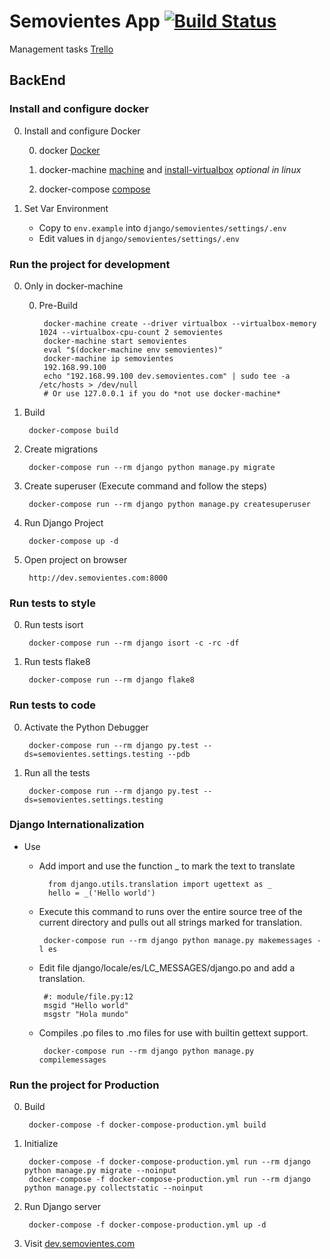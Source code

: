 # Semovientes App [![Build Status](https://travis-ci.org/ebar0n/SI2-Semovientes.svg)](https://travis-ci.org/ebar0n/SI2-Semovientes)

Management tasks [Trello](https://trello.com/b/LuG7sNPO/)

## BackEnd

### Install and configure docker
0. Install and configure Docker

    0. docker [Docker](https://www.docker.com)

    0. docker-machine [machine](https://docs.docker.com/machine/) and [install-virtualbox](https://www.virtualbox.org/wiki/Downloads) *optional in linux* 

    0. docker-compose [compose](https://docs.docker.com/compose/install/)

0. Set Var Environment

    * Copy to `env.example` into `django/semovientes/settings/.env`
    * Edit values in `django/semovientes/settings/.env`

### Run the project for development
0. Only in docker-machine

    0. Pre-Build

            docker-machine create --driver virtualbox --virtualbox-memory 1024 --virtualbox-cpu-count 2 semovientes
            docker-machine start semovientes
            eval "$(docker-machine env semovientes)"
            docker-machine ip semovientes
            192.168.99.100
            echo "192.168.99.100 dev.semovientes.com" | sudo tee -a /etc/hosts > /dev/null
            # Or use 127.0.0.1 if you do *not use docker-machine*

0. Build

        docker-compose build

0. Create migrations

        docker-compose run --rm django python manage.py migrate

0. Create superuser (Execute command and follow the steps)
    
        docker-compose run --rm django python manage.py createsuperuser

0. Run Django Project
        
        docker-compose up -d 
	    
0. Open project on browser
	    
        http://dev.semovientes.com:8000

### Run tests to style

0. Run tests isort

        docker-compose run --rm django isort -c -rc -df

0. Run tests flake8

        docker-compose run --rm django flake8

### Run tests to code

0. Activate the Python Debugger

        docker-compose run --rm django py.test --ds=semovientes.settings.testing --pdb

0. Run all the tests

        docker-compose run --rm django py.test --ds=semovientes.settings.testing

### Django Internationalization

* Use
    
    * Add import and use the function _ to mark the text to translate
            
            from django.utils.translation import ugettext as _
            hello = _('Hello world')
            
    *  Execute this command to runs over the entire source tree of the current directory and pulls out all strings marked for translation.
            
            docker-compose run --rm django python manage.py makemessages -l es
           
    *  Edit file django/locale/es/LC_MESSAGES/django.po and add a translation.
            
            #: module/file.py:12
            msgid "Hello world"
            msgstr "Hola mundo"
    
    *  Compiles .po files to .mo files for use with builtin gettext support.
            
            docker-compose run --rm django python manage.py compilemessages

### Run the project for Production

0. Build

        docker-compose -f docker-compose-production.yml build

0. Initialize

        docker-compose -f docker-compose-production.yml run --rm django python manage.py migrate --noinput
        docker-compose -f docker-compose-production.yml run --rm django python manage.py collectstatic --noinput

0. Run Django server

        docker-compose -f docker-compose-production.yml up -d

0. Visit [dev.semovientes.com](http://dev.semovientes.com/)
